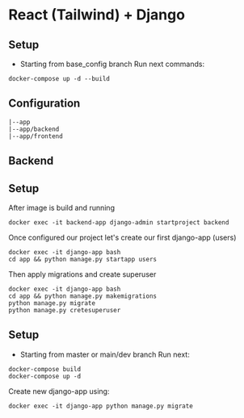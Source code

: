 # React (Tailwind) + Django

## Setup
* Starting  from base_config branch
Run next commands:
```
docker-compose up -d --build
```

## Configuration

    |--app
    |--app/backend
    |--app/frontend

## Backend

## Setup 
After image is build and running
```
docker exec -it backend-app django-admin startproject backend
```
Once configured our project let's create our first django-app (users)
```
docker exec -it django-app bash 
cd app && python manage.py startapp users
```
Then apply migrations and create superuser
```
docker exec -it django-app bash 
cd app && python manage.py makemigrations 
python manage.py migrate
python manage.py cretesuperuser
```
## Setup 
* Starting from master or main/dev branch
Run next:
```
docker-compose build
docker-compose up -d
```
Create new django-app using:
```
docker exec -it django-app python manage.py migrate
```
